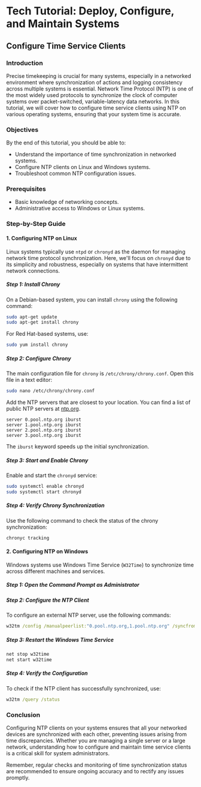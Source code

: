 # Tech Tutorial: Deploy, Configure, and Maintain Systems

## Configure Time Service Clients

### Introduction

Precise timekeeping is crucial for many systems, especially in a networked environment where synchronization of actions and logging consistency across multiple systems is essential. Network Time Protocol (NTP) is one of the most widely used protocols to synchronize the clock of computer systems over packet-switched, variable-latency data networks. In this tutorial, we will cover how to configure time service clients using NTP on various operating systems, ensuring that your system time is accurate.

### Objectives

By the end of this tutorial, you should be able to:
- Understand the importance of time synchronization in networked systems.
- Configure NTP clients on Linux and Windows systems.
- Troubleshoot common NTP configuration issues.

### Prerequisites

- Basic knowledge of networking concepts.
- Administrative access to Windows or Linux systems.

### Step-by-Step Guide

#### 1. Configuring NTP on Linux

Linux systems typically use `ntpd` or `chronyd` as the daemon for managing network time protocol synchronization. Here, we'll focus on `chronyd` due to its simplicity and robustness, especially on systems that have intermittent network connections.

##### Step 1: Install Chrony

On a Debian-based system, you can install `chrony` using the following command:

```bash
sudo apt-get update
sudo apt-get install chrony
```

For Red Hat-based systems, use:

```bash
sudo yum install chrony
```

##### Step 2: Configure Chrony

The main configuration file for `chrony` is `/etc/chrony/chrony.conf`. Open this file in a text editor:

```bash
sudo nano /etc/chrony/chrony.conf
```

Add the NTP servers that are closest to your location. You can find a list of public NTP servers at [ntp.org](http://www.ntp.org/).

```plaintext
server 0.pool.ntp.org iburst
server 1.pool.ntp.org iburst
server 2.pool.ntp.org iburst
server 3.pool.ntp.org iburst
```

The `iburst` keyword speeds up the initial synchronization.

##### Step 3: Start and Enable Chrony

Enable and start the `chronyd` service:

```bash
sudo systemctl enable chronyd
sudo systemctl start chronyd
```

##### Step 4: Verify Chrony Synchronization

Use the following command to check the status of the chrony synchronization:

```bash
chronyc tracking
```

#### 2. Configuring NTP on Windows

Windows systems use Windows Time Service (`W32Time`) to synchronize time across different machines and services.

##### Step 1: Open the Command Prompt as Administrator

##### Step 2: Configure the NTP Client

To configure an external NTP server, use the following commands:

```cmd
w32tm /config /manualpeerlist:"0.pool.ntp.org,1.pool.ntp.org" /syncfromflags:MANUAL /reliable:YES /update
```

##### Step 3: Restart the Windows Time Service

```cmd
net stop w32time
net start w32time
```

##### Step 4: Verify the Configuration

To check if the NTP client has successfully synchronized, use:

```cmd
w32tm /query /status
```

### Conclusion

Configuring NTP clients on your systems ensures that all your networked devices are synchronized with each other, preventing issues arising from time discrepancies. Whether you are managing a single server or a large network, understanding how to configure and maintain time service clients is a critical skill for system administrators.

Remember, regular checks and monitoring of time synchronization status are recommended to ensure ongoing accuracy and to rectify any issues promptly.